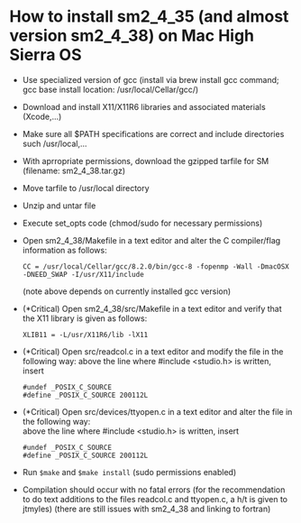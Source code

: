 # How to install sm2_4_35 (and almost version sm2_4_38) on Mac High Sierra OS
- Use specialized version of gcc (install via brew install gcc command; gcc base install location: /usr/local/Cellar/gcc/)
- Download and install X11/X11R6 libraries and associated materials (Xcode,...)
- Make sure all $PATH specifications are correct and include directories such /usr/local,...
- With aprropriate permissions, download the gzipped tarfile for SM (filename: sm2_4_38.tar.gz)
- Move tarfile to /usr/local directory
- Unzip and untar file
- Execute set_opts code (chmod/sudo for necessary permissions)
- Open sm2_4_38/Makefile in a text editor and alter the C compiler/flag information as follows:

  `CC = /usr/local/Cellar/gcc/8.2.0/bin/gcc-8 -fopenmp -Wall -DmacOSX -DNEED_SWAP -I/usr/X11/include`
  
  (note above depends on currently installed gcc version)
- (*Critical) Open sm2_4_38/src/Makefile in a text editor and verify that the X11 library is given as follows:

  `XLIB11 = -L/usr/X11R6/lib -lX11`
  
- (*Critical) Open src/readcol.c in a text editor and modify the file in the following way:
  above the line where #include <studio.h> is written, insert 
  
      #undef _POSIX_C_SOURCE
      #define _POSIX_C_SOURCE 200112L
      
- (*Critical) Open src/devices/ttyopen.c in a text editor and alter the file in the following way:   
  above the line where #include <studio.h> is written, insert

      #undef _POSIX_C_SOURCE
      #define _POSIX_C_SOURCE 200112L
      
- Run `$make` and `$make install` (sudo permissions enabled)
- Compilation should occur with no fatal errors
(for the recommendation to do text additions to the files readcol.c and ttyopen.c, a h/t is given to jtmyles)
(there are still issues with sm2_4_38 and linking to fortran)

